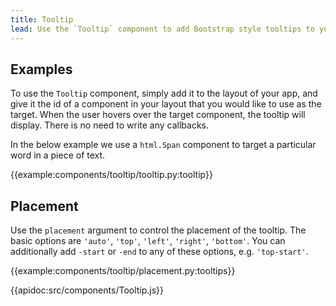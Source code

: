 ```yaml
---
title: Tooltip
lead: Use the `Tooltip` component to add Bootstrap style tooltips to your app, with no callbacks required.
---
```


## Examples

To use the `Tooltip` component, simply add it to the layout of your app, and give it the id of a component in your layout that you would like to use as the target. When the user hovers over the target component, the tooltip will display. There is no need to write any callbacks.

In the below example we use a `html.Span` component to target a particular word in a piece of text.

{{example:components/tooltip/tooltip.py:tooltip}}

## Placement

Use the `placement` argument to control the placement of the tooltip. The basic options are `'auto'`, `'top'`, `'left'`, `'right'`, `'bottom'`. You can additionally add `-start` or `-end` to any of these options, e.g. `'top-start'`.

{{example:components/tooltip/placement.py:tooltips}}

{{apidoc:src/components/Tooltip.js}}
